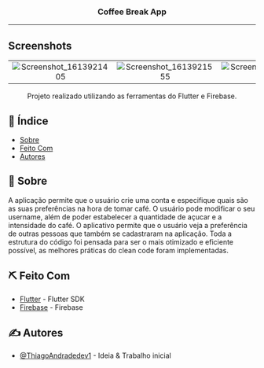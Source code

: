 <h3 align="center">Coffee Break App</h3>

---

## Screenshots

|                                                                                                                                 |                                                                                                                                 |                                                                                                                                 |
| :-----------------------------------------------------------------------------------------------------------------------------: | :-----------------------------------------------------------------------------------------------------------------------------: | :-----------------------------------------------------------------------------------------------------------------------------: |
| ![Screenshot_1613921405](https://user-images.githubusercontent.com/63686057/108629938-088bad80-7441-11eb-9d1f-0f200a8c8790.png) | ![Screenshot_1613921555](https://user-images.githubusercontent.com/63686057/108629940-09bcda80-7441-11eb-9492-89cdbfd27afd.png) | ![Screenshot_1613921560](https://user-images.githubusercontent.com/63686057/108629941-09bcda80-7441-11eb-875c-4331a349477b.png) |

<p align="center"> Projeto realizado utilizando as ferramentas do Flutter e Firebase.
    <br> 
</p>

## 📝 Índice

- [Sobre](#sobre)
- [Feito Com](#feito_com)
- [Autores](#autores)

## 🧐 Sobre <a name = "sobre"></a>

A aplicação permite que o usuário crie uma conta e especifique quais são as suas preferências na hora de tomar café. O usuário pode modificar o seu username, além de poder estabelecer a quantidade de açucar e a intensidade do café. O aplicativo permite que o usuário veja a preferência de outras pessoas que também se cadastraram na aplicação. Toda a estrutura do código foi pensada para ser o mais otimizado e eficiente possível, as melhores práticas do clean code foram implementadas.

## ⛏️ Feito Com <a name = "feito_com"></a>

- [Flutter](https://flutter.dev/) - Flutter SDK
- [Firebase](https://firebase.google.com/?hl=pt-br) - Firebase

## ✍️ Autores <a name = "autores"></a>

- [@ThiagoAndradedev1](https://www.linkedin.com/in/thiago-andrade-8423ab1b8/) - Ideia & Trabalho inicial
